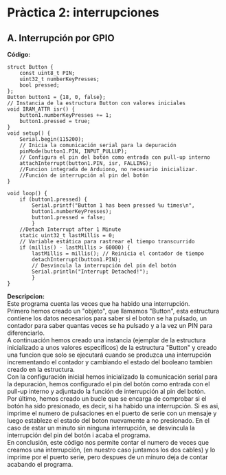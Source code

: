 # Pràctica 2: interrupciones
## A. Interrupción por GPIO

**Código:**

    struct Button {
        const uint8_t PIN;
        uint32_t numberKeyPresses;
        bool pressed;
    };
    Button button1 = {18, 0, false};
    // Instancia de la estructura Button con valores iniciales
    void IRAM_ATTR isr() {
        button1.numberKeyPresses += 1;
        button1.pressed = true;
    }
    void setup() {
        Serial.begin(115200); 
        // Inicia la comunicación serial para la depuración
        pinMode(button1.PIN, INPUT_PULLUP);
        // Configura el pin del botón como entrada con pull-up interno
        attachInterrupt(button1.PIN, isr, FALLING);
        //Funcion integrada de Arduiono, no necesario inicializar.
        //Función de interrupción al pin del botón
    }
    
    void loop() {
        if (button1.pressed) {
            Serial.printf("Button 1 has been pressed %u times\n",
            button1.numberKeyPresses);
            button1.pressed = false;
            }
        //Detach Interrupt after 1 Minute
        static uint32_t lastMillis = 0;
        // Variable estática para rastrear el tiempo transcurrido
        if (millis() - lastMillis > 60000) {
            lastMillis = millis(); // Reinicia el contador de tiempo
            detachInterrupt(button1.PIN); 
            // Desvincula la interrupción del pin del botón
            Serial.println("Interrupt Detached!");
            }
    }
**Descripcion:**<br>
Este programa cuenta las veces que ha habido una interrupción.<br>Primero hemos creado un "objeto", que llamamos "Button", esta estructura contiene los datos necesarios para saber si el boton se ha pulsado, un contador para saber quantas veces se ha pulsado y a la vez un PIN para diferenciarlo.<br>
A continuación hemos creado una instancia (ejemplar de la estructura inicializado a unos valores especificos) de la estructura "Button" y creado una funcion que solo se ejecutará cuando se produzca una interrupción incrementando el contador y cambiando el estado del booleano tambien creado en la estructura.<br>Con la configuración inicial hemos inicializado la comunicación serial para la depuración, hemos configurado el pin del botón como entrada con el pull-up interno y adjuntado la función de interrupción al pin del botón.<br>
Por último, hemos creado un bucle que se encarga de comprobar si el botón ha sido presionado, es decir, si ha habido una interrupción. Si es asi, imprime el numero de pulsaciones en el puerto de serie con un mensaje y luego estableze el estado del boton nuevamente a no presionado. En el caso de estar un minuto sin ninguna interrupción, se desvincula la interrupción del pin del botón i acaba el programa.<br>
En conclusión, este código nos permite contar el numero de veces que creamos una interrupción, (en nuestro caso juntamos los dos cables) y lo imprime por el puerto serie, pero despues de un minuro deja de contar acabando el programa.





